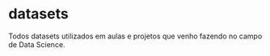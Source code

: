 # datasets

Todos datasets utilizados em aulas e projetos que venho fazendo no campo de Data Science.
